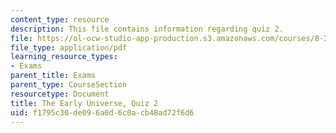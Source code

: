 ```yaml
---
content_type: resource
description: This file contains information regarding quiz 2.
file: https://ol-ocw-studio-app-production.s3.amazonaws.com/courses/8-286-the-early-universe-fall-2013/f1795c30de096a0d6c0acb48ad72f6d6_MIT8_286F13_q2.pdf
file_type: application/pdf
learning_resource_types:
- Exams
parent_title: Exams
parent_type: CourseSection
resourcetype: Document
title: The Early Universe, Quiz 2
uid: f1795c30-de09-6a0d-6c0a-cb48ad72f6d6
---
```

